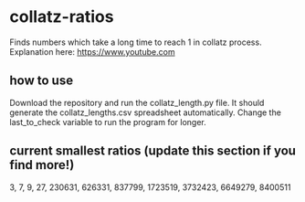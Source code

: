 # collatz-ratios

Finds numbers which take a long time to reach 1 in collatz process. Explanation here: https://www.youtube.com

## how to use
Download the repository and run the collatz_length.py file. It should generate the collatz_lengths.csv spreadsheet automatically. Change the last_to_check variable to run the program for longer.

## current smallest ratios (update this section if you find more!)
3, 7, 9, 27, 230631, 626331, 837799, 1723519, 3732423, 6649279, 8400511 
